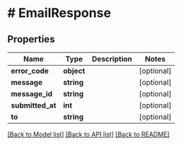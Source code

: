 # # EmailResponse

## Properties

Name | Type | Description | Notes
------------ | ------------- | ------------- | -------------
**error_code** | **object** |  | [optional]
**message** | **string** |  | [optional]
**message_id** | **string** |  | [optional]
**submitted_at** | **int** |  | [optional]
**to** | **string** |  | [optional]

[[Back to Model list]](../../README.md#models) [[Back to API list]](../../README.md#endpoints) [[Back to README]](../../README.md)
